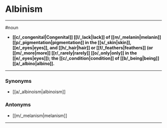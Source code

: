 # Albinism
---
#noun
- **[[c/_congenital|Congenital]] [[l/_lack|lack]] of [[m/_melanin|melanin]] [[p/_pigmentation|pigmentation]] in the [[s/_skin|skin]], [[e/_eyes|eyes]], and [[h/_hair|hair]] or [[f/_feathers|feathers]] (or [[m/_more|more]] [[r/_rarely|rarely]] [[o/_only|only]] in the [[e/_eyes|eyes]]); the [[c/_condition|condition]] of [[b/_being|being]] [[a/_albino|albino]].**
---
### Synonyms
- [[a/_albinoism|albinoism]]
### Antonyms
- [[m/_melanism|melanism]]
---
